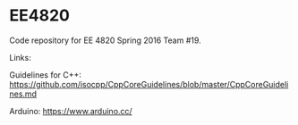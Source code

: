 # EE4820
Code repository for EE 4820 Spring 2016 Team #19.

Links:

Guidelines for C++: 
https://github.com/isocpp/CppCoreGuidelines/blob/master/CppCoreGuidelines.md

Arduino:
https://www.arduino.cc/ 
